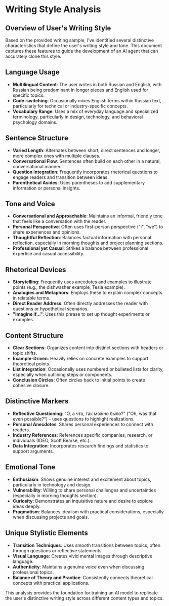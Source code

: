 # Writing Style Analysis

## Overview of User's Writing Style
Based on the provided writing sample, I've identified several distinctive characteristics that define the user's writing style and tone. This document captures these features to guide the development of an AI agent that can accurately clone this style.

## Language Usage
- **Multilingual Content**: The user writes in both Russian and English, with Russian being predominant in longer pieces and English used for specific topics.
- **Code-switching**: Occasionally mixes English terms within Russian text, particularly for technical or industry-specific concepts.
- **Vocabulary Range**: Uses a mix of everyday language and specialized terminology, particularly in design, technology, and behavioral psychology domains.

## Sentence Structure
- **Varied Length**: Alternates between short, direct sentences and longer, more complex ones with multiple clauses.
- **Conversational Flow**: Sentences often build on each other in a natural, conversational manner.
- **Question Integration**: Frequently incorporates rhetorical questions to engage readers and transition between ideas.
- **Parenthetical Asides**: Uses parentheses to add supplementary information or personal insights.

## Tone and Voice
- **Conversational and Approachable**: Maintains an informal, friendly tone that feels like a conversation with the reader.
- **Personal Perspective**: Often uses first-person perspective ("I", "we") to share experiences and opinions.
- **Thoughtful Reflection**: Balances factual information with personal reflection, especially in morning thoughts and project planning sections.
- **Professional yet Casual**: Strikes a balance between professional expertise and casual accessibility.

## Rhetorical Devices
- **Storytelling**: Frequently uses anecdotes and examples to illustrate points (e.g., the dishwasher example, Tesla example).
- **Analogies and Metaphors**: Employs these to explain complex concepts in relatable terms.
- **Direct Reader Address**: Often directly addresses the reader with questions or hypothetical scenarios.
- **"Imagine if..."**: Uses this phrase to set up thought experiments or examples.

## Content Structure
- **Clear Sections**: Organizes content into distinct sections with headers or topic shifts.
- **Example-Driven**: Heavily relies on concrete examples to support theoretical points.
- **List Integration**: Occasionally uses numbered or bulleted lists for clarity, especially when outlining steps or components.
- **Conclusion Circles**: Often circles back to initial points to create cohesive closure.

## Distinctive Markers
- **Reflective Questioning**: "О, а что, так можно было?" ("Oh, was that even possible?") - uses questions to highlight realizations.
- **Personal Anecdotes**: Shares personal experiences to connect with readers.
- **Industry References**: References specific companies, research, or individuals (IDEO, Scott Bearse, etc.).
- **Data Integration**: Incorporates research findings and statistics to support arguments.

## Emotional Tone
- **Enthusiasm**: Shows genuine interest and excitement about topics, particularly in technology and design.
- **Vulnerability**: Willing to share personal challenges and uncertainties (especially in morning thoughts section).
- **Curiosity**: Demonstrates an inquisitive nature and desire to explore ideas deeply.
- **Pragmatism**: Balances idealism with practical considerations, especially when discussing projects and goals.

## Unique Stylistic Elements
- **Transition Techniques**: Uses smooth transitions between topics, often through questions or reflective statements.
- **Visual Language**: Creates vivid mental images through descriptive language.
- **Authenticity**: Maintains a genuine voice even when discussing professional topics.
- **Balance of Theory and Practice**: Consistently connects theoretical concepts with practical applications.

This analysis provides the foundation for training an AI model to replicate the user's distinctive writing style across different content types and topics.
